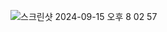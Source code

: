 ![스크린샷 2024-09-15 오후 8 02 57](https://github.com/user-attachments/assets/ec3d04ff-ef7e-4dfd-ba5b-e378de2d78ba)
